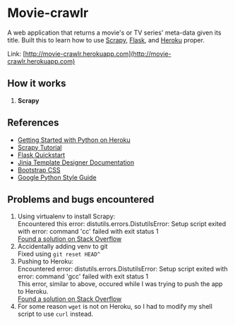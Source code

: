 Movie-crawlr
============

A web application that returns a movie's or TV series' meta-data given its title. Built this to learn how to use [Scrapy](http://scrapy.org), [Flask](http://flask.pocoo.org), and [Heroku](https://www.heroku.com) proper.

Link: [http://movie-crawlr.herokuapp.com](http://movie-crawlr.herokuapp.com)

## How it works
1. **Scrapy** 

## References
* [Getting Started with Python on Heroku](https://devcenter.heroku.com/articles/getting-started-with-python)
* [Scrapy Tutorial](http://doc.scrapy.org/en/latest/intro/tutorial.html)
* [Flask Quickstart](http://flask.pocoo.org/docs/quickstart/#quickstart)
* [Jinja Template Designer Documentation](http://jinja.pocoo.org/docs/templates/)
* [Bootstrap CSS](http://getbootstrap.com/css/)
* [Google Python Style Guide](http://google-styleguide.googlecode.com/svn/trunk/pyguide.html)
  
## Problems and bugs encountered
1. Using virtualenv to install Scrapy:  
Encountered this error: distutils.errors.DistutilsError: Setup script
exited with error: command 'cc' failed with exit status 1  
[Found a solution on Stack Overflow](http://stackoverflow.com/questions/22703393/clang-error-unknown-argument-mno-fused-madd-wunused-command-line-argumen)  
2. Accidentally adding venv to git  
Fixed using `git reset HEAD^`  
3. Pushing to Heroku:  
Encountered error: distutils.errors.DistutilsError: Setup script exited with error: command 'gcc' failed with exit status 1  
This error, similar to above, occured while I was trying to push the app to Heroku.  
[Found a solution on Stack Overflow](http://stackoverflow.com/questions/22415725/problems-with-custom-libffi-heroku-buildpack)  
4. For some reason `wget` is not on Heroku, so I had to modify my shell script to use `curl` instead.
